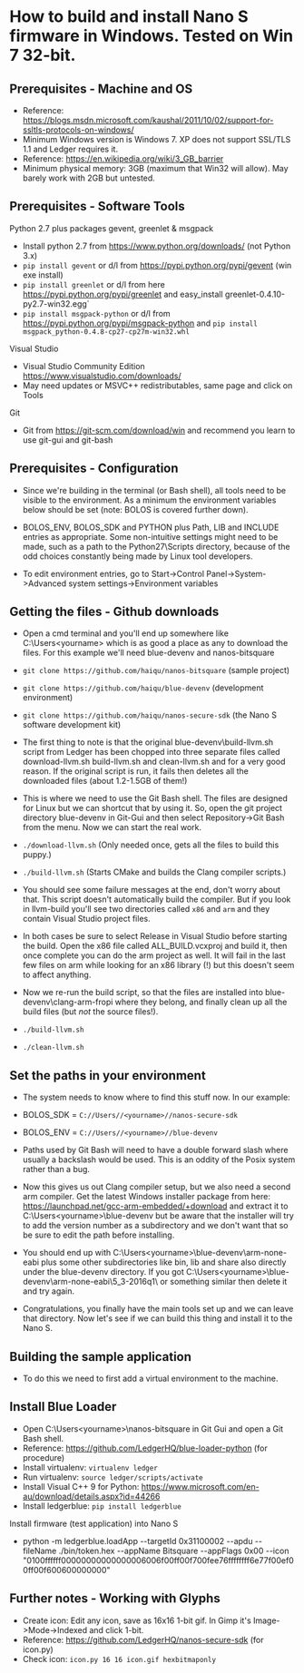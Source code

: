 # How to build and install Nano S firmware in Windows. Tested on Win 7 32-bit.


Prerequisites - Machine and OS
------------------------------

- Reference: https://blogs.msdn.microsoft.com/kaushal/2011/10/02/support-for-ssltls-protocols-on-windows/
- Minimum Windows version is Windows 7. XP does not support SSL/TLS 1.1 and Ledger requires it.
- Reference: https://en.wikipedia.org/wiki/3_GB_barrier
- Minimum physical memory: 3GB (maximum that Win32 will allow). May barely work with 2GB but untested.


Prerequisites - Software Tools
------------------------------

Python 2.7 plus packages gevent, greenlet & msgpack

- Install python 2.7 from https://www.python.org/downloads/ (not Python 3.x)
- `pip install gevent` or d/l from https://pypi.python.org/pypi/gevent (win exe install)
- `pip install greenlet` or d/l from here https://pypi.python.org/pypi/greenlet and easy_install greenlet-0.4.10-py2.7-win32.egg`
- `pip install msgpack-python` or d/l from https://pypi.python.org/pypi/msgpack-python and `pip install msgpack_python-0.4.8-cp27-cp27m-win32.whl`

Visual Studio

- Visual Studio Community Edition https://www.visualstudio.com/downloads/
- May need updates or MSVC++ redistributables, same page and click on Tools

Git

- Git from https://git-scm.com/download/win and recommend you learn to use git-gui and git-bash


Prerequisites - Configuration
-----------------------------

- Since we're building in the terminal (or Bash shell), all tools need to be visible to the environment. As a minimum the environment variables below should be set (note: BOLOS is covered further down).

- BOLOS_ENV, BOLOS_SDK and PYTHON plus Path, LIB and INCLUDE entries as appropriate. Some non-intuitive settings might need to be made, such as a path to the Python27\Scripts directory, because of the odd choices constantly being made by Linux tool developers.

- To edit environment entries, go to Start->Control Panel->System->Advanced system settings->Environment variables


Getting the files - Github downloads
------------------------------------

- Open a cmd terminal and you'll end up somewhere like C:\Users\<yourname> which is as good a place as any to download the files. For this example we'll need blue-devenv and nanos-bitsquare

- `git clone https://github.com/haiqu/nanos-bitsquare` (sample project)
- `git clone https://github.com/haiqu/blue-devenv` (development environment)
- `git clone https://github.com/haiqu/nanos-secure-sdk` (the Nano S software development kit)

- The first thing to note is that the original blue-devenv\build-llvm.sh script from Ledger has been chopped into three separate files called download-llvm.sh build-llvm.sh and clean-llvm.sh and for a very good reason. If the original script is run, it fails then deletes all the downloaded files (about 1.2-1.5GB of them!)

- This is where we need to use the Git Bash shell. The files are designed for Linux but we can shortcut that by using it. So, open the git project directory blue-devenv in Git-Gui and then select Repository->Git Bash from the menu. Now we can start the real work.

- `./download-llvm.sh` (Only needed once, gets all the files to build this puppy.)
- `./build-llvm.sh` (Starts CMake and builds the Clang compiler scripts.)

- You should see some failure messages at the end, don't worry about that. This script doesn't automatically build the compiler. But if you look in llvm-build you'll see two directories called `x86` and `arm` and they contain Visual Studio project files.

- In both cases be sure to select Release in Visual Studio before starting the build. Open the x86 file called ALL_BUILD.vcxproj and build it, then once complete you can do the arm project as well. It will fail in the last few files on arm while looking for an x86 library (!) but this doesn't seem to affect anything.

- Now we re-run the build script, so that the files are installed into blue-devenv\clang-arm-fropi where they belong, and finally clean up all the build files (but _not_ the source files!).

- `./build-llvm.sh`
- `./clean-llvm.sh`


Set the paths in your environment
---------------------------------

- The system needs to know where to find this stuff now. In our example:

- BOLOS_SDK = `C://Users//<yourname>//nanos-secure-sdk`
- BOLOS_ENV = `C://Users//<yourname>//blue-devenv`

- Paths used by Git Bash will need to have a double forward slash where usually a backslash would be used. This is an oddity of the Posix system rather than a bug.

- Now this gives us out Clang compiler setup, but we also need a second arm compiler. Get the latest Windows installer package from here: https://launchpad.net/gcc-arm-embedded/+download and extract it to C:\Users\<yourname>\blue-devenv but be aware that the installer will try to add the version number as a subdirectory and we don't want that so be sure to edit the path before installing.

- You should end up with C:\Users\<yourname>\blue-devenv\arm-none-eabi plus some other subdirectories like bin, lib and share also directly under the blue-devenv directory. If you got C:\Users\<yourname>\blue-devenv\arm-none-eabi\5_3-2016q1\ or something similar then delete it and try again.

- Congratulations, you finally have the main tools set up and we can leave that directory. Now let's see if we can build this thing and install it to the Nano S.


Building the sample application
-------------------------------

- To do this we need to first add a virtual environment to the machine. 


Install Blue Loader
-------------------

- Open C:\Users\<yourname>\nanos-bitsquare in Git Gui and open a Git Bash shell.
- Reference: https://github.com/LedgerHQ/blue-loader-python (for procedure)
- Install virtualenv: `virtualenv ledger`
- Run virtualenv:  `source ledger/scripts/activate`
- Install Visual C++ 9 for Python: https://www.microsoft.com/en-au/download/details.aspx?id=44266
- Install ledgerblue: `pip install ledgerblue`

Install firmware (test application) into Nano S

- python -m ledgerblue.loadApp --targetId 0x31100002 --apdu --fileName ./bin/token.hex --appName Bitsquare --appFlags 0x00 --icon "0100ffffff00000000000000006006f00ff00f700fee76ffffffff6e77f00ef00ff00f600600000000"


Further notes - Working with Glyphs
-----------------------------------

- Create icon: Edit any icon, save as 16x16 1-bit gif. In Gimp it's Image->Mode->Indexed and click 1-bit.
- Reference: https://github.com/LedgerHQ/nanos-secure-sdk (for icon.py)
- Check icon: `icon.py 16 16 icon.gif hexbitmaponly`

